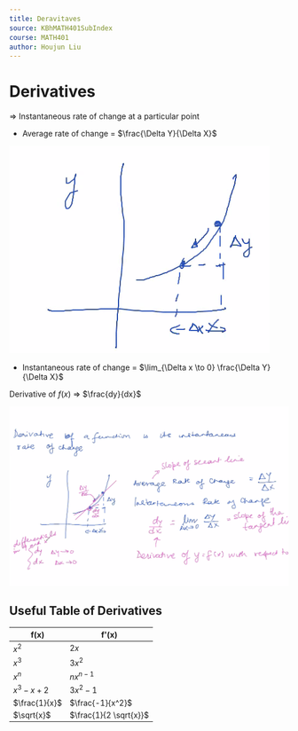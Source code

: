```yaml
---
title: Deravitaves
source: KBhMATH401SubIndex
course: MATH401
author: Houjun Liu
---
```


# Derivatives

=> Instantaneous rate of change at a particular point

* Average rate of change = $\frac{\Delta Y}{\Delta X}$

![rateofchange.png](rateofchange.png)

* Instantaneous rate of change = $\lim_{\Delta x \to 0} \frac{\Delta Y}{\Delta X}$

Derivative of $f(x)$ => $\frac{dy}{dx}$

![derivativesWB.png](derivativesWB.png)

## Useful Table of Derivatives
| f(x) | f'(x) |
|---|---|
|$x^2$|$2x$|
|$x^3$|$3x^2$|
|$x^n$|$nx^{n-1}$|
|$x^3-x+2$|$3x^2-1$|
|$\frac{1}{x}$|$\frac{-1}{x^2}$|
|$\sqrt{x}$|$\frac{1}{2 \sqrt{x}}$

